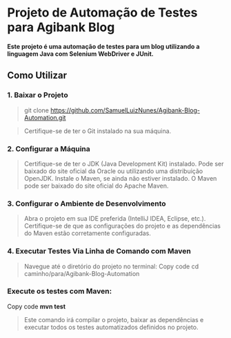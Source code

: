 # Projeto de Automação de Testes para Agibank Blog

**Este projeto é uma automação de testes para um blog utilizando a linguagem Java com Selenium WebDriver e JUnit.**

## Como Utilizar

### 1. Baixar o Projeto

> git clone https://github.com/SamuelLuizNunes/Agibank-Blog-Automation.git

> Certifique-se de ter o Git instalado na sua máquina.

### 2. Configurar a Máquina
> Certifique-se de ter o JDK (Java Development Kit) instalado. Pode ser baixado do site oficial da Oracle ou utilizando uma distribuição OpenJDK.
> Instale o Maven, se ainda não estiver instalado. O Maven pode ser baixado do site oficial do Apache Maven.

### 3. Configurar o Ambiente de Desenvolvimento
> Abra o projeto em sua IDE preferida (IntelliJ IDEA, Eclipse, etc.).
> Certifique-se de que as configurações do projeto e as dependências do Maven estão corretamente configuradas.

### 4. Executar Testes Via Linha de Comando com Maven
> Navegue até o diretório do projeto no terminal:
Copy code
> cd caminho/para/Agibank-Blog-Automation

### Execute os testes com Maven:
Copy code
**mvn test**
> Este comando irá compilar o projeto, baixar as dependências e executar todos os testes automatizados definidos no projeto.